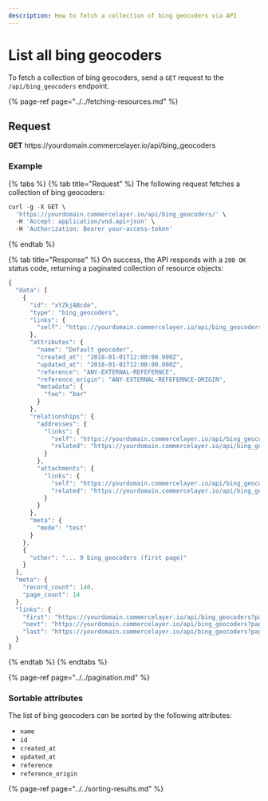 ```yaml
---
description: How to fetch a collection of bing geocoders via API
---
```


# List all bing geocoders

To fetch a collection of bing geocoders, send a `GET` request to the `/api/bing_geocoders` endpoint.

{% page-ref page="../../fetching-resources.md" %}

## Request

**GET** https://<i></i>yourdomain.commercelayer.io/api/bing_geocoders

### **Example**

{% tabs %}
{% tab title="Request" %}
The following request fetches a collection of bing geocoders:

```javascript
curl -g -X GET \
  'https://yourdomain.commercelayer.io/api/bing_geocoders/' \
  -H 'Accept: application/vnd.api+json' \
  -H 'Authorization: Bearer your-access-token'
```
{% endtab %}

{% tab title="Response" %}
On success, the API responds with a `200 OK` status code, returning a paginated collection of resource objects:

```javascript
{
  "data": [
    {
      "id": "xYZkjABcde",
      "type": "bing_geocoders",
      "links": {
        "self": "https://yourdomain.commercelayer.io/api/bing_geocoders/xYZkjABcde"
      },
      "attributes": {
        "name": "Default geocoder",
        "created_at": "2018-01-01T12:00:00.000Z",
        "updated_at": "2018-01-01T12:00:00.000Z",
        "reference": "ANY-EXTERNAL-REFEFERNCE",
        "reference_origin": "ANY-EXTERNAL-REFEFERNCE-ORIGIN",
        "metadata": {
          "foo": "bar"
        }
      },
      "relationships": {
        "addresses": {
          "links": {
            "self": "https://yourdomain.commercelayer.io/api/bing_geocoders/xYZkjABcde/relationships/addresses",
            "related": "https://yourdomain.commercelayer.io/api/bing_geocoders/xYZkjABcde/addresses"
          }
        },
        "attachments": {
          "links": {
            "self": "https://yourdomain.commercelayer.io/api/bing_geocoders/xYZkjABcde/relationships/attachments",
            "related": "https://yourdomain.commercelayer.io/api/bing_geocoders/xYZkjABcde/attachments"
          }
        }
      },
      "meta": {
        "mode": "test"
      }
    },
    {
      "other": "... 9 bing_geocoders (first page)"
    }
  ],
  "meta": {
    "record_count": 140,
    "page_count": 14
  },
  "links": {
    "first": "https://yourdomain.commercelayer.io/api/bing_geocoders?page[number]=1&page[size]=10",
    "next": "https://yourdomain.commercelayer.io/api/bing_geocoders?page[number]=2&page[size]=10",
    "last": "https://yourdomain.commercelayer.io/api/bing_geocoders?page[number]=14&page[size]=10"
  }
}
```
{% endtab %}
{% endtabs %}

{% page-ref page="../../pagination.md" %}

### Sortable attributes

The list of bing geocoders can be sorted by the following attributes:

* `name`
* `id`
* `created_at`
* `updated_at`
* `reference`
* `reference_origin`

{% page-ref page="../../sorting-results.md" %}


